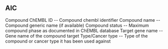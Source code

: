 ## AIC ##
Compound ChEMBL ID -- Compound chembl identifier
Compound name -- Compound generic name (if available)
Compound status -- Maximum compound phase as documented in ChEMBL database
Target gene name -- Gene name of the compound target
Type/Cancer type -- Type of the compound or cancer type it has been used against
